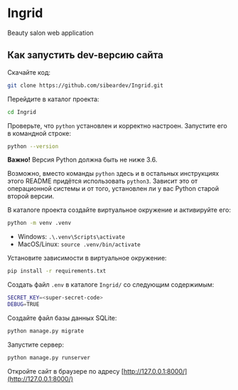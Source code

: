 # Ingrid
Beauty salon web application

## Как запустить dev-версию сайта

Скачайте код:
```sh
git clone https://github.com/sibeardev/Ingrid.git
```

Перейдите в каталог проекта:
```sh
cd Ingrid
```

Проверьте, что `python` установлен и корректно настроен. Запустите его в командной строке:
```sh
python --version
```
**Важно!** Версия Python должна быть не ниже 3.6.

Возможно, вместо команды `python` здесь и в остальных инструкциях этого README придётся использовать `python3`. Зависит это от операционной системы и от того, установлен ли у вас Python старой второй версии.

В каталоге проекта создайте виртуальное окружение и активируйте его:
```sh
python -m venv .venv
```

- Windows: `.\.venv\Scripts\activate`
- MacOS/Linux: `source .venv/bin/activate`

Установите зависимости в виртуальное окружение:
```sh
pip install -r requirements.txt
```

Создать файл `.env` в каталоге `Ingrid/` со следующим содержимым:
```sh
SECRET_KEY=<super-secret-code>
DEBUG=TRUE
```

Создайте файл базы данных SQLite:

```sh
python manage.py migrate
```

Запустите сервер:

```sh
python manage.py runserver
```

Откройте сайт в браузере по адресу [http://127.0.0.1:8000/](http://127.0.0.1:8000/)
